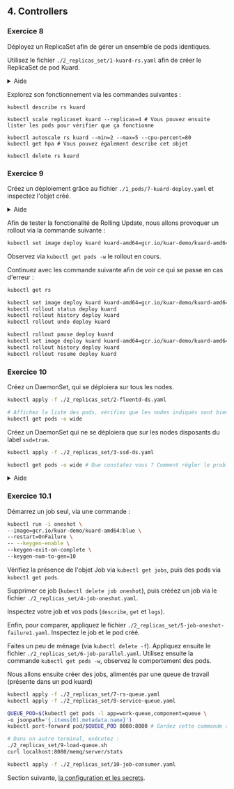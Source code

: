 ## 4. Controllers

### Exercice 8

Déployez un ReplicaSet afin de gérer un ensemble de pods identiques.

Utilisez le fichier `./2_replicas_set/1-kuard-rs.yaml` afin de créer le ReplicaSet de pod Kuard.

<details>
    <summary>Aide</summary>

```bash
kubectl apply -f ./2_replicas_set/1-kuard-rs.yaml
```

</details>

Explorez son fonctionnement via les commandes suivantes :

```shell
kubectl describe rs kuard 

kubectl scale replicaset kuard --replicas=4 # Vous pouvez ensuite lister les pods pour vérifier que ça fonctionne

kubectl autoscale rs kuard --min=2 --max=5 --cpu-percent=80
kubectl get hpa # Vous pouvez également describe cet objet

kubectl delete rs kuard
```

### Exercice 9

Créez un déploiement grâce au fichier `./1_pods/7-kuard-deploy.yaml` et inspectez l'objet créé.

<details>
    <summary>Aide</summary>

```bash
kubectl apply -f ./1_pods/7-kuard-deploy.yaml
kubectl get deploy -o wide
kubectl describe deploy kuard
```

</details>

Afin de tester la fonctionalité de Rolling Update, nous allons provoquer un rollout via la commande suivante :

```bash
kubectl set image deploy kuard kuard-amd64=gcr.io/kuar-demo/kuard-amd64:green
```

Observez via `kubectl get pods -w` le rollout en cours.

Continuez avec les commande suivante afin de voir ce qui se passe en cas d'erreur :

```bash
kubectl get rs

kubectl set image deploy kuard kuard-amd64=gcr.io/kuar-demo/kuard-amd64:red
kubectl rollout status deploy kuard
kubectl rollout history deploy kuard
kubectl rollout undo deploy kuard

kubectl rollout pause deploy kuard
kubectl set image deploy kuard kuard-amd64=gcr.io/kuar-demo/kuard-amd64:purple
kubectl rollout history deploy kuard
kubectl rollout resume deploy kuard
```

### Exercice 10

Créez un DaemonSet, qui se déploiera sur tous les nodes.

```bash
kubectl apply -f ./2_replicas_set/2-fluentd-ds.yaml

# Affichez la liste des pods, vérifiez que les nodes indiqués sont bien différents
kubectl get pods -o wide
```

Créez un DaemonSet qui ne se déploiera que sur les nodes disposants du label `ssd=true`.

```bash
kubectl apply -f ./2_replicas_set/3-ssd-ds.yaml

kubectl get pods -o wide # Que constatez vous ? Comment régler le problème ?
```

<details>
<summary>Aide</summary>

```bash
kubectl label node <node> ssd=true
kubectl get pods -o wide
```

</details>

### Exercice 10.1

Démarrez un job seul, via une commande :

```bash
kubectl run -i oneshot \
--image=gcr.io/kuar-demo/kuard-amd64:blue \
--restart=OnFailure \
-- --keygen-enable \
--keygen-exit-on-complete \
--keygen-num-to-gen=10
```

Vérifiez la présence de l'objet Job via `kubectl get jobs`, puis des pods via `kubectl get pods`.

Supprimer ce job (`kubectl delete job oneshot`), puis crééez un job via le fichier `./2_replicas_set/4-job-oneshot.yaml`.

Inspectez votre job et vos pods (`describe`, `get` et `logs`).

Enfin, pour comparer, appliquez le fichier `./2_replicas_set/5-job-oneshot-failure1.yaml`.
Inspectez le job et le pod créé.

Faites un peu de ménage (via `kubectl delete -f`). Appliquez ensuite le fichier `./2_replicas_set/6-job-parallel.yaml`.
Utilisez ensuite la commande `kubectl get pods -w`, observez le comportement des pods.

Nous allons ensuite créer des jobs, alimentés par une queue de travail (présente dans un pod kuard)

```bash
kubectl apply -f ./2_replicas_set/7-rs-queue.yaml
kubectl apply -f ./2_replicas_set/8-service-queue.yaml

QUEUE_POD=$(kubectl get pods -l app=work-queue,component=queue \
-o jsonpath='{.items[0].metadata.name}')
kubectl port-forward pod/$QUEUE_POD 8080:8080 # Gardez cette commande active !

# Dans un autre terminal, exécutez :
./2_replicas_set/9-load-queue.sh
curl localhost:8080/memq/server/stats

kubectl apply -f ./2_replicas_set/10-job-consumer.yaml
```


Section suivante, [la configuration et les secrets](5_configmaps_and_secrets.md).